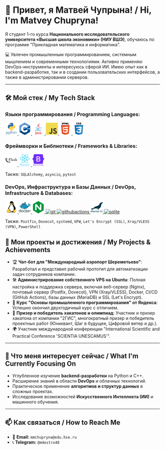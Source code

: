 # 👋 Привет, я Матвей Чупрына! / Hi, I'm Matvey Chupryna!

Я студент 1-го курса **Национального исследовательского университета «Высшая школа экономики» (НИУ ВШЭ)**, обучаюсь по программе "Прикладная математика и информатика".

💻 Увлечен промышленным программированием, системным мышлением и современными технологиями. Активно применяю DevOps-инструменты и интересуюсь сферой ИИ. Имею опыт как в backend-разработке, так и в создании пользовательских интерфейсов, а также в администрировании серверов.

---

## 🛠️ Мой стек / My Tech Stack

### Языки программирования / Programming Languages:
<p align="left">
  <a href="https://www.python.org" target="_blank" rel="noreferrer">
    <img src="https://raw.githubusercontent.com/devicons/devicon/master/icons/python/python-original-wordmark.svg" alt="python" width="40" height="40"/>
  </a>
  <a href="https://isocpp.org/" target="_blank" rel="noreferrer">
    <img src="https://raw.githubusercontent.com/devicons/devicon/master/icons/cplusplus/cplusplus-original.svg" alt="cplusplus" width="40" height="40"/>
  </a>
  <a href="https://www.java.com" target="_blank" rel="noreferrer">
    <img src="https://raw.githubusercontent.com/devicons/devicon/master/icons/java/java-original-wordmark.svg" alt="java" width="40" height="40"/>
  </a>
  <a href="https://developer.mozilla.org/en-US/docs/Web/JavaScript" target="_blank" rel="noreferrer">
    <img src="https://raw.githubusercontent.com/devicons/devicon/master/icons/javascript/javascript-original.svg" alt="javascript" width="40" height="40"/>
  </a>
  <a href="https://www.w3.org/html/" target="_blank" rel="noreferrer">
    <img src="https://raw.githubusercontent.com/devicons/devicon/master/icons/html5/html5-original-wordmark.svg" alt="html5" width="40" height="40"/>
  </a>
  <a href="https://www.w3schools.com/css/" target="_blank" rel="noreferrer">
    <img src="https://raw.githubusercontent.com/devicons/devicon/master/icons/css3/css3-original-wordmark.svg" alt="css3" width="40" height="40"/>
  </a>
</p>

### Фреймворки и Библиотеки / Frameworks & Libraries:
<p align="left">
  <a href="https://flask.palletsprojects.com/" target="_blank" rel="noreferrer">
    <img src="https://raw.githubusercontent.com/devicons/devicon/master/icons/flask/flask-original-wordmark.svg" alt="flask" width="40" height="40"/>
  </a>
  <a href="https://reactjs.org/" target="_blank" rel="noreferrer">
    <img src="https://raw.githubusercontent.com/devicons/devicon/master/icons/react/react-original-wordmark.svg" alt="react" width="40" height="40"/>
  </a>
  <a href="https://getbootstrap.com" target="_blank" rel="noreferrer">
    <img src="https://raw.githubusercontent.com/devicons/devicon/master/icons/bootstrap/bootstrap-plain-wordmark.svg" alt="bootstrap" width="40" height="40"/>
  </a>
  <p>Также: <code>SQLAlchemy</code>, <code>asyncio</code>, <code>pytest</code></p>
</p>

### DevOps, Инфраструктура и Базы Данных / DevOps, Infrastructure & Databases:
<p align="left">
  <a href="https://www.linux.org/" target="_blank" rel="noreferrer">
    <img src="https://raw.githubusercontent.com/devicons/devicon/master/icons/linux/linux-original.svg" alt="linux" width="40" height="40"/>
  </a>
  <a href="https://www.docker.com/" target="_blank" rel="noreferrer">
    <img src="https://raw.githubusercontent.com/devicons/devicon/master/icons/docker/docker-original-wordmark.svg" alt="docker" width="40" height="40"/>
  </a>
  <a href="https://www.nginx.com" target="_blank" rel="noreferrer">
    <img src="https://raw.githubusercontent.com/devicons/devicon/master/icons/nginx/nginx-original.svg" alt="nginx" width="40" height="40"/>
  </a>
  <a href="https://git-scm.com/" target="_blank" rel="noreferrer">
    <img src="https://www.vectorlogo.zone/logos/git-scm/git-scm-icon.svg" alt="git" width="40" height="40"/>
  </a>
  <a href="https://github.com/features/actions" target="_blank" rel="noreferrer">
    <img src="https://avatars.githubusercontent.com/u/44036562?s=200&v=4" alt="githubactions" width="40" height="40"/> </a>
  <a href="https://mariadb.org/" target="_blank" rel="noreferrer">
    <img src="https://raw.githubusercontent.com/devicons/devicon/master/icons/mariadb/mariadb-original-wordmark.svg" alt="mariadb" width="40" height="40"/>
  </a>
  <a href="https://www.sqlite.org/" target="_blank" rel="noreferrer">
    <img src="https://www.vectorlogo.zone/logos/sqlite/sqlite-icon.svg" alt="sqlite" width="40" height="40"/>
  </a>
  <p>Также: <code>Postfix</code>, <code>Dovecot</code>, <code>systemd</code>, <code>UFW</code>, <code>Let's Encrypt (SSL)</code>, <code>Xray/VLESS (VPN)</code>, <code>PowerShell</code></p>
</p>

## 🚀 Мои проекты и достижения / My Projects & Achievements

* 🏆 **Чат-бот для "Международный аэропорт Шереметьево"**: Разработал и представил рабочий прототип для автоматизации задач сотрудников компании. 
* 🛠️ **Администрирование собственного VPS на Ubuntu**: Полная настройка и поддержка сервера, включая веб-сервер (Nginx), почтовый сервер (Postfix, Dovecot), VPN (Xray/VLESS), Docker, CI/CD (GitHub Actions), базы данных (MariaDB) и SSL (Let's Encrypt).
* 🥇 **Курс "Основы промышленного программирования" от Яндекса**: Успешно окончил двухгодичный курс с отличием.
* 🏅 **Призер и победитель хакатонов и олимпиад**: Участник и призер хакатона от компании "2ГИС", многократный призер и победитель проектных работ (Юниквант, Шаг в будущее, Цифровой ветер и др.).
* 🌍 Участник международной конференции "International Scientific and Practical Conference 'SCIENTIA UNESCAMUS'".

---

## 🌱 Что меня интересует сейчас / What I'm Currently Focusing On

* Углубленное изучение **backend-разработки** на Python и C++.
* Расширение знаний в области **DevOps** и облачных технологий.
* Практическое применение **алгоритмов и структур данных** в сложных проектах.
* Исследование возможностей **Искусственного Интеллекта (ИИ)** и машинного обучения.

---

## 📫 Как связаться / How to Reach Me

* 📧 **Email:** `mmchupryna@edu.hse.ru`
* 📞 **Telegram:** `@m4estro48`
